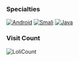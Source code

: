 ### Specialties

[![Android](https://img.shields.io/badge/-Android-3DDC84?style=flat&logo=Android&logoColor=white)](#)
[![Smali](https://img.shields.io/badge/-Smali-7F52FF?style=flat&logo=kotlin&logoColor=white)](#)
[![Java](https://img.shields.io/badge/-Java-007396?style=flat&logo=java&logoColor=white)](#)

### Visit Count
![LoliCount](https://count.getloli.com/get/@PatrickAlex2019?theme=asoul)
